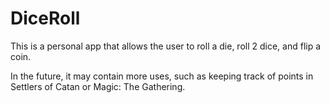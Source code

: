 # DiceRoll

This is a personal app that allows the user to roll a die, roll 2 dice, and flip a coin.

In the future, it may contain more uses, such as keeping track of points in Settlers of Catan or Magic: The Gathering.
